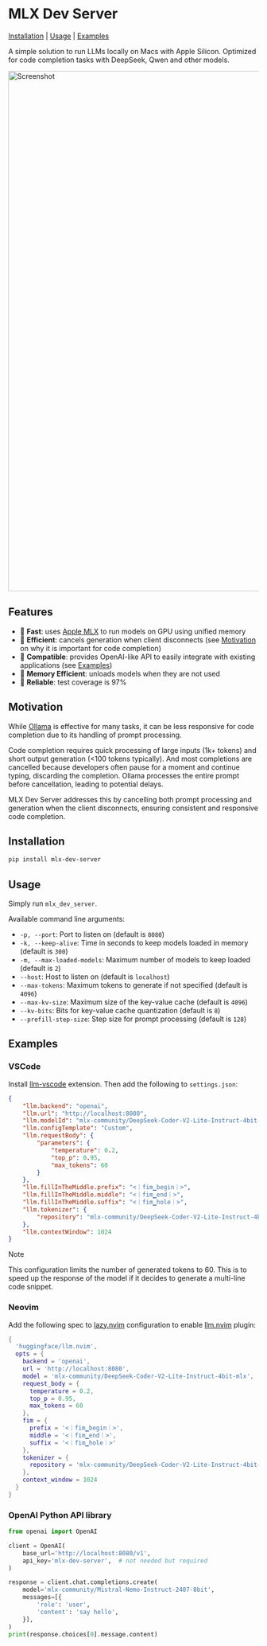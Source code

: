 # MLX Dev Server

[Installation](#installation) | [Usage](#usage) | [Examples](#examples)

A simple solution to run LLMs locally on Macs with Apple Silicon. Optimized for code completion tasks with DeepSeek, Qwen and other models.

<img width="1046" alt="Screenshot" src="https://github.com/user-attachments/assets/0c2bdec7-1bfe-4a3b-9cfb-067cb34c036f" />

## Features

- 🚀 **Fast**: uses [Apple MLX](https://github.com/ml-explore/mlx) to run models on GPU using unified memory
- 💪 **Efficient**: cancels generation when client disconnects (see [Motivation](#motivation) on why it is important for code completion)
- 🧩 **Compatible**: provides OpenAI-like API to easily integrate with existing applications (see [Examples](#examples))
- 💾 **Memory Efficient**: unloads models when they are not used
- 🔗 **Reliable**: test coverage is 97%

## Motivation

While [Ollama](https://github.com/ollama/ollama) is effective for many tasks, it can be less responsive for code completion due to its handling of prompt processing.

Code completion requires quick processing of large inputs (1k+ tokens) and short output generation (<100 tokens typically). And most completions are cancelled because developers often pause for a moment and continue typing, discarding the completion. Ollama processes the entire prompt before cancellation, leading to potential delays.

MLX Dev Server addresses this by cancelling both prompt processing and generation when the client disconnects, ensuring consistent and responsive code completion.

## Installation

```bash
pip install mlx-dev-server
```

## Usage

Simply run `mlx_dev_server`.

Available command line arguments:


- `-p, --port`: Port to listen on (default is `8080`)
- `-k, --keep-alive`: Time in seconds to keep models loaded in memory (default is `300`)
- `-m, --max-loaded-models`: Maximum number of models to keep loaded (default is `2`)
- `--host`: Host to listen on (default is `localhost`)
- `--max-tokens`: Maximum tokens to generate if not specified (default is `4096`)
- `--max-kv-size`: Maximum size of the key-value cache (default is `4096`)
- `--kv-bits`: Bits for key-value cache quantization (default is `8`)
- `--prefill-step-size`: Step size for prompt processing (default is `128`)

## Examples

### VSCode

Install [llm-vscode](https://marketplace.visualstudio.com/items?itemName=HuggingFace.huggingface-vscode) extension. Then add the following to `settings.json`:

```json
{
    "llm.backend": "openai",
    "llm.url": "http://localhost:8080",
    "llm.modelId": "mlx-community/DeepSeek-Coder-V2-Lite-Instruct-4bit-mlx",
    "llm.configTemplate": "Custom",
    "llm.requestBody": {
        "parameters": {
            "temperature": 0.2,
            "top_p": 0.95,
            "max_tokens": 60
        }
    },
    "llm.fillInTheMiddle.prefix": "<｜fim▁begin｜>",
    "llm.fillInTheMiddle.middle": "<｜fim▁end｜>",
    "llm.fillInTheMiddle.suffix": "<｜fim▁hole｜>",
    "llm.tokenizer": {
        "repository": "mlx-community/DeepSeek-Coder-V2-Lite-Instruct-4bit-mlx"
    },
    "llm.contextWindow": 1024
}
```

> [!NOTE]
> This configuration limits the number of generated tokens to 60.
> This is to speed up the response of the model if it decides to generate a multi-line code snippet.

### Neovim

Add the following spec to [lazy.nvim](https://github.com/folke/lazy.nvim) configuration to enable [llm.nvim](https://github.com/huggingface/llm.nvim) plugin:
```lua
{
  'huggingface/llm.nvim',
  opts = {
    backend = 'openai',
    url = 'http://localhost:8080',
    model = 'mlx-community/DeepSeek-Coder-V2-Lite-Instruct-4bit-mlx',
    request_body = {
      temperature = 0.2,
      top_p = 0.95,
      max_tokens = 60
    },
    fim = {
      prefix = '<｜fim▁begin｜>',
      middle = '<｜fim▁end｜>',
      suffix = '<｜fim▁hole｜>'
    },
    tokenizer = {
      repository = 'mlx-community/DeepSeek-Coder-V2-Lite-Instruct-4bit-mlx'
    },
    context_window = 1024
  }
}
```

### OpenAI Python API library

```python
from openai import OpenAI

client = OpenAI(
    base_url='http://localhost:8080/v1',
    api_key='mlx-dev-server',  # not needed but required
)

response = client.chat.completions.create(
    model='mlx-community/Mistral-Nemo-Instruct-2407-8bit',
    messages=[{
        'role': 'user',
        'content': 'say hello',
    }],
)
print(response.choices[0].message.content)
```
